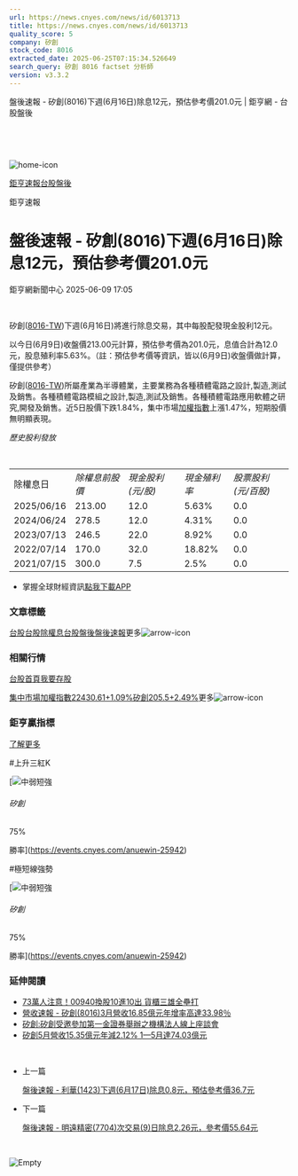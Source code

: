 ```yaml
---
url: https://news.cnyes.com/news/id/6013713
title: https://news.cnyes.com/news/id/6013713
quality_score: 5
company: 矽創
stock_code: 8016
extracted_date: 2025-06-25T07:15:34.526649
search_query: 矽創 8016 factset 分析師
version: v3.3.2
---
```


盤後速報 - 矽創(8016)下週(6月16日)除息12元，預估參考價201.0元 | 鉅亨網 - 台股盤後

‌

‌

![home-icon](/assets/icons/breadCrumb/symbol-icon-home.svg)

[鉅亨速報](/news/cat/anue_live)[台股盤後](/news/cat/tw_afterhours)

鉅亨速報

# 盤後速報 - 矽創(8016)下週(6月16日)除息12元，預估參考價201.0元

鉅亨網新聞中心 2025-06-09 17:05

‌

矽創([8016-TW](https://www.cnyes.com/twstock/8016))下週(6月16日)將進行除息交易，其中每股配發現金股利12元。

以今日(6月9日)收盤價213.00元計算，預估參考價為201.0元，息值合計為12.0元，股息殖利率5.63%。（註：預估參考價等資訊，皆以(6月9日)收盤價做計算，僅提供參考）

矽創([8016-TW](https://www.cnyes.com/twstock/8016))所屬產業為半導體業，主要業務為各種積體電路之設計,製造,測試及銷售。各種積體電路模組之設計,製造,測試及銷售。各種積體電路應用軟體之研究,開發及銷售。近5日股價下跌1.84%，集中市場[加權指數](https://invest.cnyes.com/index/TWS/TSE01)上漲1.47%，短期股價無明顯表現。

*歷史股利發放*

‌

|  |  |  |  |  |
| --- | --- | --- | --- | --- |
| 除權息日 | *除權息前股價* | *現金股利 (元/股)* | *現金殖利率* | *股票股利 (元/百股)* |
| 2025/06/16 | 213.00 | 12.0 | 5.63% | 0.0 |
| 2024/06/24 | 278.5 | 12.0 | 4.31% | 0.0 |
| 2023/07/13 | 246.5 | 22.0 | 8.92% | 0.0 |
| 2022/07/14 | 170.0 | 32.0 | 18.82% | 0.0 |
| 2021/07/15 | 300.0 | 7.5 | 2.5% | 0.0 |

* 掌握全球財經資訊[點我下載APP](http://www.cnyes.com/app/?utm_source=mweb&utm_medium=HamMenuBanner&utm_campaign=fixed&utm_content=entr)

### 文章標籤

[台股](https://news.cnyes.com/tag/台股 "台股")[台股除權息](https://news.cnyes.com/tag/台股除權息 "台股除權息")[台股盤後](https://news.cnyes.com/tag/台股盤後 "台股盤後")[盤後速報](https://news.cnyes.com/tag/盤後速報 "盤後速報")更多![arrow-icon](/assets/icons/arrows/arrow-down.svg)

### 相關行情

[台股首頁](https://www.cnyes.com/twstock)[我要存股](https://supr.link/8OHaU)

[集中市場加權指數22430.61+1.09%](https://invest.cnyes.com/index/TWS/TSE01)[矽創205.5+2.49%](https://www.cnyes.com/twstock/8016)更多![arrow-icon](/assets/icons/arrows/arrow-down.svg)

### 鉅亨贏指標

[了解更多](https://events.cnyes.com/anuewin-25942)

#上升三紅K

[![中弱短強](/assets/icons/win-indicator/short-to-long.svg)

###### 矽創

75%

勝率](https://events.cnyes.com/anuewin-25942)

#極短線強勢

[![中弱短強](/assets/icons/win-indicator/short-to-long.svg)

###### 矽創

75%

勝率](https://events.cnyes.com/anuewin-25942)

### 延伸閱讀

* [73萬人注意！00940換股10進10出 貨櫃三雄全壘打](/news/id/5985122)
* [營收速報 - 矽創(8016)3月營收16.85億元年增率高達33.98％](/news/id/5924789)
* [矽創:矽創受邀參加第一金證券舉辦之機構法人線上座談會](/news/id/6013072)
* [矽創5月營收15.35億元年減2.12% 1—5月達74.03億元](/news/id/6010309)

‌

* 上一篇

  [盤後速報 - 利華(1423)下週(6月17日)除息0.8元，預估參考價36.7元](/news/id/6016547)
* 下一篇

  [盤後速報 - 明遠精密(7704)次交易(9)日除息2.26元，參考價55.64元](/news/id/6010622)

‌

![Empty](/assets/icons/skeleton/empty-image.svg)

‌